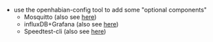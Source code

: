 - use the openhabian-config tool to add some "optional components"
    - Mosquitto (also see [here](http://docs.openhab.org/v2.1/addons/bindings/mqtt1/readme.html))
    - influxDB+Grafana (also see [here](https://community.openhab.org/t/influxdb-grafana-persistence-and-graphing/13761))
    - Speedtest-cli (also see [here](https://community.openhab.org/t/speedtest-cli-internet-up-downlink-measurement-integration/7611))


